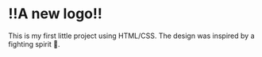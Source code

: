 # ‼️A new logo‼️

This is my first little project using HTML/CSS. The design was inspired by a fighting spirit 👊.
